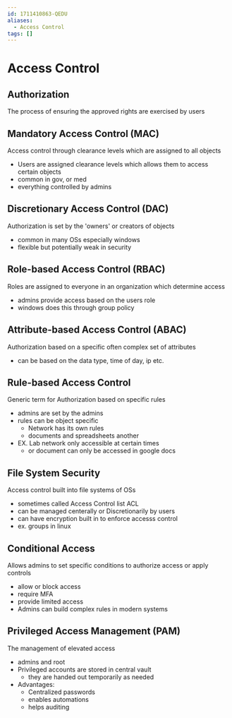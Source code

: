 ```yaml
---
id: 1711410863-QEDU
aliases:
  - Access Control
tags: []
---
```


# Access Control

## Authorization
The process of ensuring the approved rights are exercised by users 

## Mandatory Access Control (MAC) 
Access control through clearance levels which are assigned to all objects
- Users are assigned clearance levels which allows them to access certain objects 
- common in gov, or med 
- everything controlled by admins 

## Discretionary Access Control (DAC) 
Authorization is set by the 'owners' or creators of objects 
- common in many OSs especially windows  
- flexible but potentially weak in security 

## Role-based Access Control (RBAC) 
Roles are assigned to everyone in an organization which determine access
- admins provide access based on the users role 
- windows does this through group policy 

## Attribute-based Access Control (ABAC) 
Authorization based on a specific often complex set of attributes
- can be based on the data type, time of day, ip etc. 

## Rule-based Access Control
Generic term for Authorization based on specific rules 
- admins are set by the admins 
- rules can be object specific 
    - Network has its own rules 
    - documents and spreadsheets another 
- EX. Lab network only accessible at certain times
    - or document can only be accessed in google docs 

## File System Security 
Access control built into file systems of OSs 
- sometimes called Access Control list ACL 
- can be managed centerally or Discretionarily by users 
- can have encryption built in to enforce accesss control 
- ex. groups in linux 

## Conditional Access 
Allows admins to set specific conditions to authorize access or apply controls 
- allow or block access
- require MFA 
- provide limited access 
- Admins can build complex rules in modern systems 

## Privileged Access Management (PAM) 
The management of elevated access 
- admins and root 
- Privileged accounts are stored in central vault
    - they are handed out temporarily as needed 
- Advantages:
    - Centralized passwords
    - enables automations 
    - helps auditing

